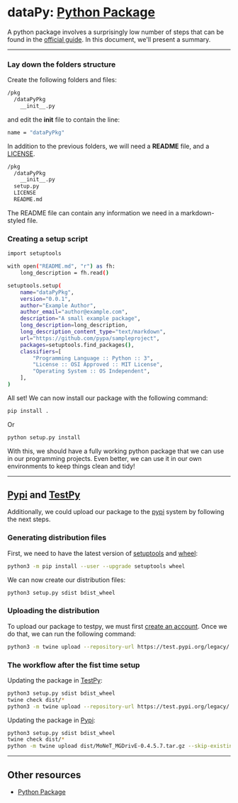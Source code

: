 # dataPy: [Python Package](https://packaging.python.org/tutorials/packaging-projects/)

A python package involves a surprisingly low number of steps that can be found in the [official guide](https://packaging.python.org/tutorials/packaging-projects/). In this document, we'll present a summary.

<hr>

### Lay down the folders structure

Create the following folders and files:

```bash
/pkg
  /dataPyPkg
    __init__.py
```
and edit the **__init__** file to contain the line:

```bash
name = "dataPyPkg"
```

In addition to the previous folders, we will need a **README** file, and a [LICENSE](https://choosealicense.com/).

```bash
/pkg
  /dataPyPkg
    __init__.py
  setup.py
  LICENSE
  README.md
```

The README file can contain any information we need in a markdown-styled file.

### Creating a **setup** script

```bash
import setuptools

with open("README.md", "r") as fh:
    long_description = fh.read()

setuptools.setup(
    name="dataPyPkg",
    version="0.0.1",
    author="Example Author",
    author_email="author@example.com",
    description="A small example package",
    long_description=long_description,
    long_description_content_type="text/markdown",
    url="https://github.com/pypa/sampleproject",
    packages=setuptools.find_packages(),
    classifiers=[
        "Programming Language :: Python :: 3",
        "License :: OSI Approved :: MIT License",
        "Operating System :: OS Independent",
    ],
)
```

All set! We can now install our package with the following command:

``` bash
pip install .
```

Or

```bash
python setup.py install
```

With this, we should have a fully working python package that we can use in our programming projects. Even better, we can use it in our own environments to keep things clean and tidy!

<hr>

##  [Pypi](https://pypi.org/) and [TestPy](https://test.pypi.org/)

Additionally, we could upload our package to the [pypi](https://pypi.org/) system by following the next steps.

### Generating distribution files

First, we need to have the latest version of [setuptools](https://pypi.org/project/setuptools/) and [wheel](https://pythonwheels.com/):

```bash
python3 -m pip install --user --upgrade setuptools wheel
```

We can now create our distribution files:

```bash
python3 setup.py sdist bdist_wheel
```

### Uploading the distribution

To upload our package to testpy, we must first [create an account](https://test.pypi.org/account/register/). Once we do that, we can run the following command:

```bash
python3 -m twine upload --repository-url https://test.pypi.org/legacy/ dist/*
```

### The workflow after the fist time setup

Updating the package in [TestPy](https://test.pypi.org/):

```bash
python3 setup.py sdist bdist_wheel
twine check dist/*
python3 -m twine upload --repository-url https://test.pypi.org/legacy/ dist/MoNeT_MGDrivE-0.4.5.4.tar.gz  --skip-existing
```

Updating the package in [Pypi](./pypi.md):

```bash
python3 setup.py sdist bdist_wheel
twine check dist/*
python -m twine upload dist/MoNeT_MGDrivE-0.4.5.7.tar.gz --skip-existing
```

<hr>

##  Other resources

* [Python Package](https://packaging.python.org/tutorials/packaging-projects/)
